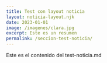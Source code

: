 ```yaml
---
title: Test con layout noticia
layout: noticia-layout.njk
date: 2023-01-01
image: /imagenes/clara.jpg
excerpt: Este es un resumen
permalink: /seccion-test-noticia/
---
```


Este es el contenido del  test-noticia.md
